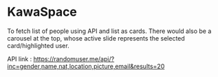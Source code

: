 # KawaSpace
To fetch list of people  using API and list as cards. There would also be a carousel at the top, whose active slide represents the selected card/highlighted user. 

API link : https://randomuser.me/api/?inc=gender,name,nat,location,picture,email&results=20
